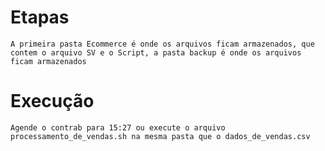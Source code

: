 # Etapas

    A primeira pasta Ecommerce é onde os arquivos ficam armazenados, que contem o arquivo SV e o Script, a pasta backup é onde os arquivos ficam armazenados

# Execução

    Agende o contrab para 15:27 ou execute o arquivo processamento_de_vendas.sh na mesma pasta que o dados_de_vendas.csv



